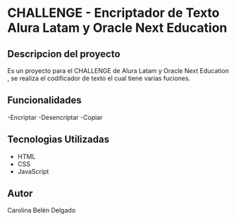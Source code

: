 # CHALLENGE  - Encriptador de Texto Alura Latam y Oracle Next Education

## Descripcion del proyecto

Es un proyecto para el  CHALLENGE de Alura Latam y Oracle Next Education , se realiza el codificador de texto el cual tiene varias fuciones.

## Funcionalidades
-Encriptar
-Desencriptar
-Copiar

## Tecnologias Utilizadas

- HTML
- CSS
- JavaScript

## Autor

Carolina Belén Delgado
